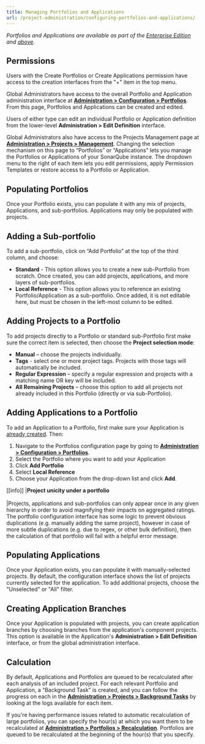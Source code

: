 ```yaml
---
title: Managing Portfolios and Applications
url: /project-administration/configuring-portfolios-and-applications/
---
```


*Portfolios and Applications are available as part of the [Enterprise Edition](https://redirect.sonarsource.com/editions/enterprise.html) and [above](https://www.sonarsource.com/plans-and-pricing/).*

## Permissions
Users with the Create Portfolios or Create Applications permission have access to the creation interfaces from the "+" item in the top menu.  

Global Administrators  have access to the overall Portfolio and Application administration interface at **[Administration > Configuration > Portfolios](/#sonarqube-admin#/admin/extension/governance/views_console)**. From this page, Portfolios and Applications can be created and edited. 

Users of either type can edit an individual Portfolio or Application definition from the lower-level **Administration > Edit Definition** interface.

Global Administrators also have access to the Projects Management page at **[Administration > Projects > Management](/#sonarqube-admin#/admin/projects_management)**. Changing the selection mechanism on this page to “Portfolios” or “Applications” lets you manage the Portfolios or Applications of your SonarQube instance. The dropdown menu to the right of each item lets you edit permissions, apply Permission Templates or restore access to a Portfolio or Application.

## Populating Portfolios
Once your Portfolio exists, you can populate it with any mix of projects, Applications, and sub-portfolios. Applications may only be populated with projects.

## Adding a Sub-portfolio
To add a sub-portfolio, click on “Add Portfolio” at the top of the third column, and choose:

* **Standard** - This option allows you to create a new sub-Portfolio from scratch. Once created, you can add projects, applications, and more layers of sub-portfolios.
* **Local Reference** - This option allows you to reference an existing Portfolio/Application as a sub-portfolio. Once added, it is not editable here, but must be chosen in the left-most column to be edited.

## Adding Projects to a Portfolio
To add projects directly to a Portfolio or standard sub-Portfolio first make sure the correct item is selected, then choose the **Project selection mode**:

* **Manual** – choose the projects individually.
* **Tags** - select one or more project tags. Projects with those tags will automatically be included.
* **Regular Expression** – specify a regular expression and projects with a matching name OR key will be included.
* **All Remaining Projects** – choose this option to add all projects not already included in this Portfolio (directly or via sub-Portfolio).

## Adding Applications to a Portfolio
To add an Application to a Portfolio, first make sure your Application is [already created](/user-guide/applications/). Then:

1. Navigate to the Portfolios configuration page by going to **[Administration > Configuration > Portfolios](/#sonarqube-admint#/admin/extension/governance/views_console/)**.
2. Select the Portfolio where you want to add your Application
3. Click **Add Portfolio**
4. Select **Local Reference**
5. Choose your Application from the drop-down list and click **Add**.

[[info]]
|**Project unicity under a portfolio**<br/><br/>
|Projects, applications and sub-portfolios can only appear once in any given hierarchy in order to avoid magnifying their impacts on aggregated ratings. The portfolio configuration interface has some logic to prevent obvious duplications (e.g. manually adding the same project), however in case of more subtle duplications (e.g. due to regex, or other bulk definition), then the calculation of that portfolio will fail with a helpful error message.

## Populating Applications
Once your Application exists, you can populate it with manually-selected projects. By default, the configuration interface shows the list of projects currently selected for the application. To add additional projects, choose the "Unselected" or "All" filter.

## Creating Application Branches
Once your Application is populated with projects, you can create application branches by choosing branches from the application's component projects. This option is available in the Application's **Administration > Edit Definition** interface, or from the global administration interface.

## Calculation
By default, Applications and Portfolios are queued to be recalculated after each analysis of an included project. For each relevant Portfolio and Application, a “Background Task” is created, and you can follow the progress on each in the **[Administration > Projects > Background Tasks](/#sonarqube-admin#/admin/background_tasks)** by looking at the logs available for each item.

If you're having performance issues related to automatic recalculation of large portfolios, you can specify the hour(s) at which you want them to be recalculated at **[Administration > Portfolios > Recalculation](/#sonarqube-admin#/admin/settings?category=portfolios)**. Portfolios are queued to be recalculated at the beginning of the hour(s) that you specify.
